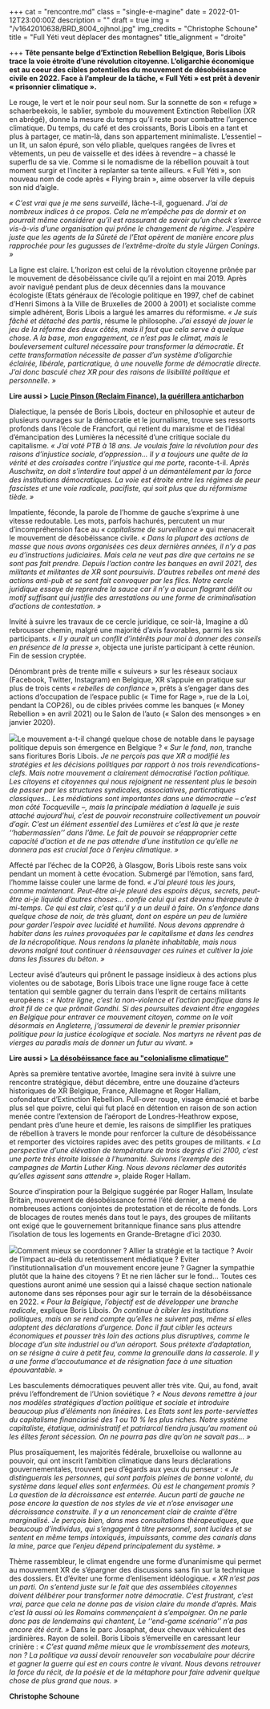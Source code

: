 +++
cat = "rencontre.md"
class = "single-e-magine"
date = 2022-01-12T23:00:00Z
description = ""
draft = true
img = "/v1642010638/BRD_8004_ojhnol.jpg"
img_credits = "Christophe Schoune"
title = "Full Yéti veut déplacer des montagnes"
title_alignment = "droite"

+++
**Tête pensante belge d’Extinction Rebellion Belgique, Boris Libois trace la voie étroite d’une révolution citoyenne. L’oligarchie économique est au coeur des cibles potentielles du mouvement de désobéissance civile en 2022. Face à l’ampleur de la tâche, « Full Yéti » est prêt à devenir « prisonnier climatique ».**

Le rouge, le vert et le noir pour seul nom. Sur la sonnette de son « refuge » schaerbeekois, le sablier, symbole du mouvement Extinction Rebellion (XR en abrégé), donne la mesure du temps qu’il reste pour combattre l’urgence climatique. Du temps, du café et des croissants, Boris Libois en a tant et plus à partager, ce matin-là, dans son appartement minimaliste. L’essentiel – un lit, un salon épuré, son vélo pliable, quelques rangées de livres et vêtements, un peu de vaisselle et des idées à revendre – a chassé le superflu de sa vie. Comme si le nomadisme de la rébellion pouvait à tout moment surgir et l’inciter à replanter sa tente ailleurs. « Full Yéti », son nouveau nom de code après « Flying brain », aime observer la ville depuis son nid d’aigle.

_« C’est vrai que je me sens surveillé_, lâche-t-il, goguenard. _J’ai de nombreux indices à ce propos. Cela ne m’empêche pas de dormir et on pourrait même considérer qu’il est rassurant de savoir qu’un check s’exerce vis-à-vis d’une organisation qui prône le changement de régime. J’espère juste que les agents de la Sûreté de l’Etat opèrent de manière encore plus rapprochée pour les gugusses de l’extrême-droite du style Jürgen Conings. »_

La ligne est claire. L’horizon est celui de la révolution citoyenne prônée par le mouvement de désobéissance civile qu’il a rejoint en mai 2019. Après avoir navigué pendant plus de deux décennies dans la mouvance écologiste (Etats généraux de l’écologie politique en 1997, chef de cabinet d’Henri Simons à la Ville de Bruxelles de 2000 à 2001) et socialiste comme simple adhérent, Boris Libois a largué les amarres du réformisme. _« Je suis fâché et détaché des partis_, résume le philosophe. _J’ai essayé de jouer le jeu de la réforme des deux côtés, mais il faut que cela serve à quelque chose. A la base, mon engagement, ce n’est pas le climat, mais le bouleversement culturel nécessaire pour transformer la démocratie. Et cette transformation nécessite de passer d’un système d’oligarchie éclairée, libérale, particratique, à une nouvelle forme de démocratie directe. J’ai donc basculé chez XR pour des raisons de lisibilité politique et personnelle. »_

**Lire aussi >** [**Lucie Pinson (Reclaim Finance), la guérillera anticharbon**](https://www.imagine-magazine.com/libre-acces/rencontre/lucie-pinson-reclaim-finance-une-nouvelle-centrale-au-charbon-c-est-50-ans-d-emissions-en-trop/)

Dialectique, la pensée de Boris Libois, docteur en philosophie et auteur de plusieurs ouvrages sur la démocratie et le journalisme, trouve ses ressorts profonds dans l’école de Francfort, qui retient du marxisme et de l’idéal d’émancipation des Lumières la nécessité d’une critique sociale du capitalisme. _« J’ai voté PTB à 18 ans. Je voulais faire la révolution pour des raisons d’injustice sociale, d’oppression… Il y a toujours une quête de la vérité et des croisades contre l’injustice qui me porte,_ raconte-t-il. _Après Auschwitz, on doit s’interdire tout appel à un démantèlement par la force des institutions démocratiques. La voie est étroite entre les régimes de peur fascistes et une voie radicale, pacifiste, qui soit plus que du réformisme tiède. »_

Impatiente, féconde, la parole de l’homme de gauche s’exprime à une vitesse redoutable. Les mots, parfois hachurés, percutent un mur d’incompréhension face au _« capitalisme de surveillance »_ qui menacerait le mouvement de désobéissance civile. _« Dans la plupart des actions de masse que nous avons organisées ces deux dernières années, il n’y a pas eu d’instructions judiciaires. Mais cela ne veut pas dire que certains ne se sont pas fait prendre. Depuis l’action contre les banques en avril 2021, des militants et militantes de XR sont poursuivis. D’autres rebelles ont mené des actions anti-pub et se sont fait convoquer par les flics. Notre cercle juridique essaye de reprendre la sauce car il n’y a aucun flagrant délit ou motif suffisant qui justifie des arrestations ou une forme de criminalisation d’actions de contestation. »_

Invité à suivre les travaux de ce cercle juridique, ce soir-là, Imagine a dû rebrousser chemin, malgré une majorité d’avis favorables, parmi les six participants. _« Il y aurait un conflit d’intérêts pour moi à donner des conseils en présence de la presse »_, objecta une juriste participant à cette réunion. Fin de session cryptée.

Dénombrant près de trente mille « suiveurs » sur les réseaux sociaux (Facebook, Twitter, Instagram) en Belgique, XR s’appuie en pratique sur plus de trois cents _« rebelles de confiance_ », prêts à s’engager dans des actions d’occupation de l’espace public (« Time for Rage », rue de la Loi, pendant la COP26), ou de cibles privées comme les banques (« Money Rebellion » en avril 2021) ou le Salon de l’auto (« Salon des mensonges » en janvier 2020).

![](https://res.cloudinary.com/drg3m95yg/image/upload/c_limit,dpr_auto,q_70,w_1000,f_auto/v1642010716/Money_Rebellion_-_48_DavidBeFr_2_xxomki.jpg)Le mouvement a-t-il changé quelque chose de notable dans le paysage politique depuis son émergence en Belgique ? _« Sur le fond, non,_ tranche sans fioritures Boris Libois. _Je ne perçois pas que XR a modifié les stratégies et les décisions politiques par rapport à nos trois revendications-clefs. Mais notre mouvement a clairement démocratisé l’action politique. Les citoyens et citoyennes qui nous rejoignent ne ressentent plus le besoin de passer par les structures syndicales, associatives, particratiques classiques… Les médiations sont importantes dans une démocratie – c’est mon côté Tocqueville –, mais la principale médiation à laquelle je suis attaché aujourd’hui, c’est de pouvoir reconstruire collectivement un pouvoir d’agir. C’est un élément essentiel des Lumières et c’est là que je reste ‘‘habermassien’’ dans l’âme. Le fait de pouvoir se réapproprier cette capacité d’action et de ne pas attendre d’une institution ce qu’elle ne donnera pas est crucial face à l’enjeu climatique. »_

Affecté par l’échec de la COP26, à Glasgow, Boris Libois reste sans voix pendant un moment à cette évocation. Submergé par l’émotion, sans fard, l’homme laisse couler une larme de fond. _« J’ai pleuré tous les jours, comme maintenant. Peut-être ai-je pleuré des espoirs déçus, secrets, peut-être ai-je liquidé d’autres choses… confie celui qui est devenu thérapeute à mi-temps. Ce qui est clair, c’est qu’il y a un deuil à faire. On s’enfonce dans quelque chose de noir, de très gluant, dont on espère un peu de lumière pour garder l’espoir avec lucidité et humilité. Nous devons apprendre à habiter dans les ruines provoquées par le capitalisme et dans les cendres de la nécropolitique. Nous rendons la planète inhabitable, mais nous devons malgré tout continuer à réensauvager ces ruines et cultiver la joie dans les fissures du béton. »_

Lecteur avisé d’auteurs qui prônent le passage insidieux à des actions plus violentes ou de sabotage, Boris Libois trace une ligne rouge face à cette tentation qui semble gagner du terrain dans l’esprit de certains militants européens : _« Notre ligne, c’est la non-violence et l’action pacifique dans le droit fil de ce que prônait Gandhi. Si des poursuites devaient être engagées en Belgique pour entraver ce mouvement citoyen, comme on le voit désormais en Angleterre, j’assumerai de devenir le premier prisonnier politique pour la justice écologique et sociale. Nos martyrs ne rêvent pas de vierges au paradis mais de donner un futur au vivant. »_

**Lire aussi >** [**La désobéissance face au "colonialisme climatique"**](https://www.imagine-magazine.com/libre-acces/reportage/la-desobeissance-face-au-colonialisme-climatique/)

Après sa première tentative avortée, Imagine sera invité à suivre une rencontre stratégique, début décembre, entre une douzaine d’acteurs historiques de XR Belgique, France, Allemagne et Roger Hallam, cofondateur d’Extinction Rebellion. Pull-over rouge, visage émacié et barbe plus sel que poivre, celui qui fut placé en détention en raison de son action menée contre l’extension de l’aéroport de Londres-Heathrow expose, pendant près d’une heure et demie, les raisons de simplifier les pratiques de rébellion à travers le monde pour renforcer la culture de désobéissance et remporter des victoires rapides avec des petits groupes de militants. _« La perspective d’une élévation de température de trois degrés d’ici 2100, c’est une porte très étroite laissée à l’humanité. Suivons l’exemple des campagnes de Martin Luther King. Nous devons réclamer des autorités qu’elles agissent sans attendre »_, plaide Roger Hallam.

Source d’inspiration pour la Belgique suggérée par Roger Hallam, Insulate Britain, mouvement de désobéissance formé l’été dernier, a mené de nombreuses actions conjointes de protestation et de récolte de fonds. Lors de blocages de routes menés dans tout le pays, des groupes de militants ont exigé que le gouvernement britannique finance sans plus attendre l’isolation de tous les logements en Grande-Bretagne d’ici 2030.

![](https://res.cloudinary.com/drg3m95yg/image/upload/c_limit,dpr_auto,q_70,w_1000,f_auto/v1642011226/markus-spiske-DbwoDjKUiVE-unsplash_vgzvcg.jpg)Comment mieux se coordonner ? Allier la stratégie et la tactique ? Avoir de l’impact au-delà du retentissement médiatique ? Eviter l’institutionnalisation d’un mouvement encore jeune ? Gagner la sympathie plutôt que la haine des citoyens ? Et ne rien lâcher sur le fond… Toutes ces questions auront animé une session qui a laissé chaque section nationale autonome dans ses réponses pour agir sur le terrain de la désobéissance en 2022. _« Pour la Belgique, l’objectif est de développer une branche radicale_, explique Boris Libois. _On continue à cibler les institutions politiques, mais on se rend compte qu’elles ne suivent pas, même si elles adoptent des déclarations d’urgence. Donc il faut cibler les acteurs économiques et pousser très loin des actions plus disruptives, comme le blocage d’un site industriel ou d’un aéroport. Sous prétexte d’adaptation, on se résigne à cuire à petit feu, comme la grenouille dans la casserole. Il y a une forme d’accoutumance et de résignation face à une situation épouvantable. »_

Les basculements démocratiques peuvent aller très vite. Qui, au fond, avait prévu l’effondrement de l’Union soviétique ? _« Nous devons remettre à jour nos modèles stratégiques d’action politique et sociale et introduire beaucoup plus d’éléments non linéaires. Les Etats sont les porte-serviettes du capitalisme financiarisé des 1 ou 10 % les plus riches. Notre système capitaliste, étatique, administratif et patriarcal tiendra jusqu’au moment où les élites feront sécession. On ne pourra pas dire qu’on ne savait pas… »_

Plus prosaïquement, les majorités fédérale, bruxelloise ou wallonne au pouvoir, qui ont inscrit l’ambition climatique dans leurs déclarations gouvernementales, trouvent peu d’égards aux yeux du penseur : _« Je distinguerais les personnes, qui sont parfois pleines de bonne volonté, du système dans lequel elles sont enfermées. Où est le changement promis ? La question de la décroissance est enterrée. Aucun parti de gauche ne pose encore la question de nos styles de vie et n’ose envisager une décroissance construite. Il y a un renoncement clair de crainte d’être marginalisé. Je perçois bien, dans mes consultations thérapeutiques, que beaucoup d’individus, qui s’engagent à titre personnel, sont lucides et se sentent en même temps intoxiqués, impuissants, comme des canaris dans la mine, parce que l’enjeu dépend principalement du système. »_

Thème rassembleur, le climat engendre une forme d’unanimisme qui permet au mouvement XR de s’épargner des discussions sans fin sur la technique des dossiers. Et d’éviter une forme d’enlisement idéologique. _« XR n’est pas un parti. On s’entend juste sur le fait que des assemblées citoyennes doivent délibérer pour transformer notre démocratie. C’est frustrant, c’est vrai, parce que cela ne donne pas de vision claire du monde d’après. Mais c’est là aussi où les Romains commençaient à s’empoigner. On ne parle donc pas de lendemains qui chantent, Le ‘‘end-game scénario’’ n’a pas encore été écrit. »_ Dans le parc Josaphat, deux chevaux véhiculent des jardinières. Rayon de soleil. Boris Libois s’émerveille en caressant leur crinière : _« C’est quand même mieux que le vrombissement des moteurs, non ? La politique va aussi devoir renouveler son vocabulaire pour décrire et gagner la guerre qui est en cours contre le vivant. Nous devons retrouver la force du récit, de la poésie et de la métaphore pour faire advenir quelque chose de plus grand que nous. »_

**Christophe Schoune**